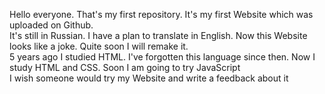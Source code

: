 Hello everyone. That's my first repository. It's my first Website which was uploaded on Github.  
It's still in Russian. I have a plan to translate in English. Now this Website looks like a joke. Quite soon I will remake it.  
5 years ago I studied HTML. I've forgotten this language since then. Now I study HTML and CSS. Soon I am going to try JavaScript  
I wish someone would try my Website and write a feedback about it
